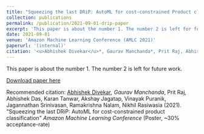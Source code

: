 ```yaml
---
title: "Squeezing the last DRiP: AutoML for cost-constrained Product classification"
collection: publications
permalink: /publication/2021-09-01-drip-paper
excerpt: 'This paper is about the number 1. The number 2 is left for future work.'
date: 2021-09-01
venue: 'Amazon Machine Learning Conference (AMLC 2021)'
paperurl: '(internal)'
citation: '<u>Abhishek Divekar</u>*, Gaurav Manchanda*, Prit Raj, Abhishek Das, Karan Tanwar, Akshay Jagatap, Vinayak Puranik, Jagannathan Srinivasan, Ramakrishna Nalam, Nikhil Rasiwasia (2021). &quot;Squeezing the last DRiP: AutoML for cost-constrained product classification&quot; <i>Amazon Machine Learning Conference</i> (Poster, ~30% acceptance-rate)'
---
```

This paper is about the number 1. The number 2 is left for future work.

[Download paper here]((internal))

Recommended citation: <u>Abhishek Divekar</u>*, Gaurav Manchanda*, Prit Raj, Abhishek Das, Karan Tanwar, Akshay Jagatap, Vinayak Puranik, Jagannathan Srinivasan, Ramakrishna Nalam, Nikhil Rasiwasia (2021). "Squeezing the last DRiP: AutoML for cost-constrained product classification" <i>Amazon Machine Learning Conference</i> (Poster, ~30% acceptance-rate)